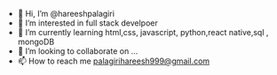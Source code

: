 - 👋 Hi, I’m @hareeshpalagiri
- 👀 I’m interested in full stack develpoer
- 🌱 I’m currently learning html,css, javascript, python,react native,sql , mongoDB  
- 💞️ I’m looking to collaborate on ...
- 📫 How to reach me palagirihareesh999@gmail.com

<!---
hareeshpalagiri/hareeshpalagiri is a ✨ special ✨ repository because its `README.md` (this file) appears on your GitHub profile.
You can click the Preview link to take a look at your changes.
--->
